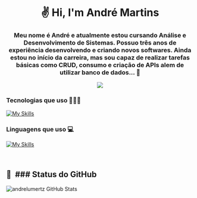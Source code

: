 <h1 align="center">✌️ Hi, I'm André Martins</h1>
<h3 align="center">Meu nome é André e atualmente estou cursando Análise e Desenvolvimento de Sistemas. Possuo três anos de experiência desenvolvendo e criando novos softwares. Ainda estou no início da carreira, mas sou capaz de realizar tarefas básicas como CRUD, consumo e criação de APIs alem de utilizar banco de dados... 🚀 </h3>
<p align="center"> 
<a href="https://www.linkedin.com/in/andr%C3%A9-martins-34b347134/"><img src="https://img.shields.io/badge/-Andre%20Martins%20-0077B5?style=flat-square&logo=Linkedin&logoColor=white"/></a>
<!-- <a href="mailto:andrelumertzm@gmail.com"><img src="https://img.shields.io/badge/-andrelumertzmartins@gmail.com-D14836?style=flat-square&logo=Gmail&logoColor=white"/></a> -->

</p>


### Tecnologias que uso 🧑🏻‍💻

[![My Skills](https://skillicons.dev/icons?i=discord,ps,ai,codepen,notion,obsidian,figma,vscode,github,git,npm,md,vite,babel,postman,aws,linux&theme=dark)](https://skillicons.dev)

### Linguagens que uso 💻

[![My Skills](https://skillicons.dev/icons?i=mysql,mongodb,postgres,py,html,css,bootstrap,jquery,nextjs,nodejs,tailwind,js,ts,react&theme=dark)](https://skillicons.dev)


<div>


<br>

<h2>🚀 &nbsp;### Status do GitHub</h2>

![andrelumertz GitHub Stats](https://github-readme-stats.vercel.app/api?username=andrelumertz&show_icons=true&theme=dracula)

<!--

Here are some ideas to get you started:

- 🔭 I’m currently working on ...
- 🌱 I’m currently learning ...
- 👯 I’m looking to collaborate on ...
- 🤔 I’m looking for help with ...
- 💬 Ask me about ...
- 📫 How to reach me: ...
- 😄 Pronouns: ...
- ⚡ Fun fact: ...
-->
